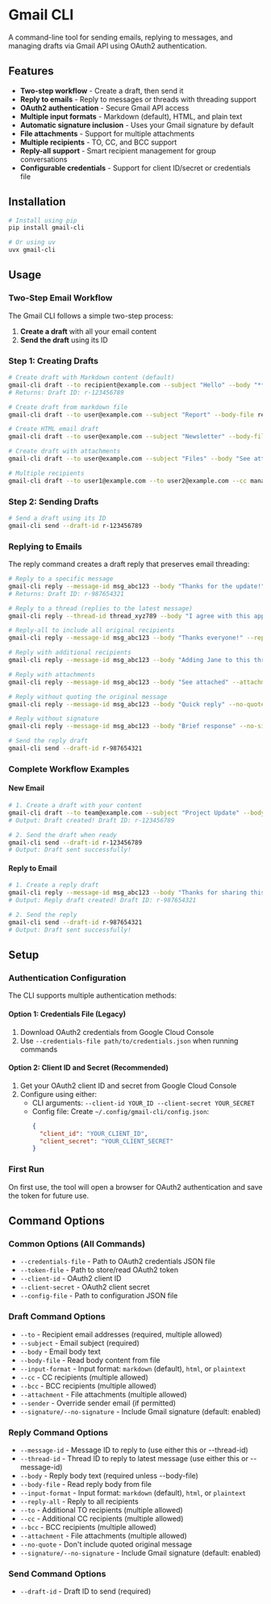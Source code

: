 # Gmail CLI

A command-line tool for sending emails, replying to messages, and managing drafts via Gmail API using OAuth2 authentication.

## Features

- **Two-step workflow** - Create a draft, then send it
- **Reply to emails** - Reply to messages or threads with threading support
- **OAuth2 authentication** - Secure Gmail API access
- **Multiple input formats** - Markdown (default), HTML, and plain text
- **Automatic signature inclusion** - Uses your Gmail signature by default
- **File attachments** - Support for multiple attachments
- **Multiple recipients** - TO, CC, and BCC support
- **Reply-all support** - Smart recipient management for group conversations
- **Configurable credentials** - Support for client ID/secret or credentials file

## Installation

```bash
# Install using pip
pip install gmail-cli

# Or using uv
uvx gmail-cli
```

## Usage

### Two-Step Email Workflow

The Gmail CLI follows a simple two-step process:
1. **Create a draft** with all your email content
2. **Send the draft** using its ID

### Step 1: Creating Drafts

```bash
# Create draft with Markdown content (default)
gmail-cli draft --to recipient@example.com --subject "Hello" --body "**Bold** and *italic* text"
# Returns: Draft ID: r-123456789

# Create draft from markdown file
gmail-cli draft --to user@example.com --subject "Report" --body-file report.md

# Create HTML email draft
gmail-cli draft --to user@example.com --subject "Newsletter" --body-file newsletter.html --input-format html

# Create draft with attachments
gmail-cli draft --to user@example.com --subject "Files" --body "See attached" --attachment file1.pdf --attachment file2.txt

# Multiple recipients
gmail-cli draft --to user1@example.com --to user2@example.com --cc manager@example.com --subject "Meeting" --body "Agenda attached"
```

### Step 2: Sending Drafts

```bash
# Send a draft using its ID
gmail-cli send --draft-id r-123456789
```

### Replying to Emails

The reply command creates a draft reply that preserves email threading:

```bash
# Reply to a specific message
gmail-cli reply --message-id msg_abc123 --body "Thanks for the update!"
# Returns: Draft ID: r-987654321

# Reply to a thread (replies to the latest message)
gmail-cli reply --thread-id thread_xyz789 --body "I agree with this approach."

# Reply-all to include all original recipients
gmail-cli reply --message-id msg_abc123 --body "Thanks everyone!" --reply-all

# Reply with additional recipients
gmail-cli reply --message-id msg_abc123 --body "Adding Jane to this thread" --cc jane@example.com

# Reply with attachments
gmail-cli reply --message-id msg_abc123 --body "See attached" --attachment document.pdf

# Reply without quoting the original message
gmail-cli reply --message-id msg_abc123 --body "Quick reply" --no-quote

# Reply without signature
gmail-cli reply --message-id msg_abc123 --body "Brief response" --no-signature

# Send the reply draft
gmail-cli send --draft-id r-987654321
```

### Complete Workflow Examples

#### New Email
```bash
# 1. Create a draft with your content
gmail-cli draft --to team@example.com --subject "Project Update" --body-file update.md --attachment report.pdf
# Output: Draft created! Draft ID: r-123456789

# 2. Send the draft when ready
gmail-cli send --draft-id r-123456789
# Output: Draft sent successfully!
```

#### Reply to Email
```bash
# 1. Create a reply draft
gmail-cli reply --message-id msg_abc123 --body "Thanks for sharing this!" --reply-all
# Output: Reply draft created! Draft ID: r-987654321

# 2. Send the reply
gmail-cli send --draft-id r-987654321
# Output: Draft sent successfully!
```

## Setup

### Authentication Configuration

The CLI supports multiple authentication methods:

#### Option 1: Credentials File (Legacy)
1. Download OAuth2 credentials from Google Cloud Console
2. Use `--credentials-file path/to/credentials.json` when running commands

#### Option 2: Client ID and Secret (Recommended)
1. Get your OAuth2 client ID and secret from Google Cloud Console
2. Configure using either:
   - CLI arguments: `--client-id YOUR_ID --client-secret YOUR_SECRET`
   - Config file: Create `~/.config/gmail-cli/config.json`:
     ```json
     {
       "client_id": "YOUR_CLIENT_ID",
       "client_secret": "YOUR_CLIENT_SECRET"
     }
     ```

### First Run
On first use, the tool will open a browser for OAuth2 authentication and save the token for future use.

## Command Options

### Common Options (All Commands)
- `--credentials-file` - Path to OAuth2 credentials JSON file
- `--token-file` - Path to store/read OAuth2 token
- `--client-id` - OAuth2 client ID
- `--client-secret` - OAuth2 client secret
- `--config-file` - Path to configuration JSON file

### Draft Command Options
- `--to` - Recipient email addresses (required, multiple allowed)
- `--subject` - Email subject (required)
- `--body` - Email body text
- `--body-file` - Read body content from file
- `--input-format` - Input format: `markdown` (default), `html`, or `plaintext`
- `--cc` - CC recipients (multiple allowed)
- `--bcc` - BCC recipients (multiple allowed)
- `--attachment` - File attachments (multiple allowed)
- `--sender` - Override sender email (if permitted)
- `--signature/--no-signature` - Include Gmail signature (default: enabled)

### Reply Command Options
- `--message-id` - Message ID to reply to (use either this or --thread-id)
- `--thread-id` - Thread ID to reply to latest message (use either this or --message-id)
- `--body` - Reply body text (required unless --body-file)
- `--body-file` - Read reply body from file
- `--input-format` - Input format: `markdown` (default), `html`, or `plaintext`
- `--reply-all` - Reply to all recipients
- `--to` - Additional TO recipients (multiple allowed)
- `--cc` - Additional CC recipients (multiple allowed)
- `--bcc` - BCC recipients (multiple allowed)
- `--attachment` - File attachments (multiple allowed)
- `--no-quote` - Don't include quoted original message
- `--signature/--no-signature` - Include Gmail signature (default: enabled)

### Send Command Options
- `--draft-id` - Draft ID to send (required)


